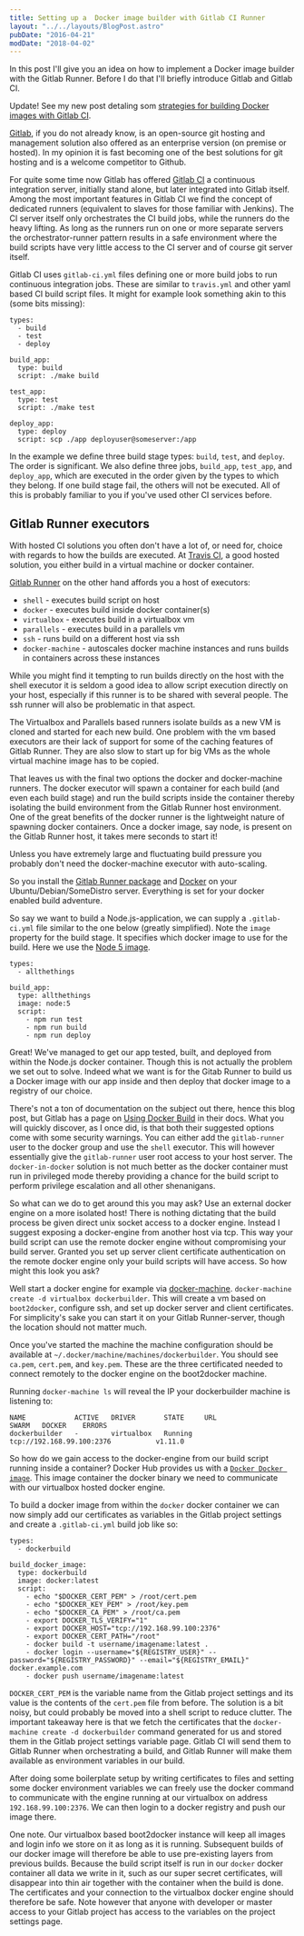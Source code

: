 ```yaml
---
title: Setting up a  Docker image builder with Gitlab CI Runner
layout: "../../layouts/BlogPost.astro"
pubDate: "2016-04-21"
modDate: "2018-04-02"
---
```


In this post I'll give you an idea on how to implement a Docker image builder with the Gitlab Runner. Before I do that I'll briefly introduce Gitlab and Gitlab CI.

Update! See my new post detaling som [strategies for building Docker images with Gitlab CI](https://snorre.io/building-docker-images-with-gitlab-ci/).

[Gitlab](https://about.gitlab.com/), if you do not already know, is an open-source git hosting and management solution also offered as an enterprise version (on premise or hosted). In my opinion it is fast becoming one of the best solutions for git hosting and is a welcome competitor to Github.

For quite some time now Gitlab has offered [Gitlab CI](https://about.gitlab.com/gitlab-ci/) a continuous integration server, initially stand alone, but later integrated into Gitlab itself. Among the most important features in Gitlab CI we find the concept of dedicated runners (equivalent to slaves for those familiar with Jenkins). The CI server itself only orchestrates the CI build jobs, while the runners do the heavy lifting. As long as the runners run on one or more separate servers the orchestrator-runner pattern results in a safe environment where the build scripts have very little access to the CI server and of course git server itself.

Gitlab CI uses `gitlab-ci.yml` files defining one or more build jobs to run continuous integration jobs. These are similar to `travis.yml` and other yaml based CI build script files. It might for example look something akin to this (some bits missing):

    types:
      - build
      - test
      - deploy

    build_app:
      type: build
      script: ./make build

    test_app:
      type: test
      script: ./make test

    deploy_app:
      type: deploy
      script: scp ./app deployuser@someserver:/app

In the example we define three build stage types: `build`, `test`, and `deploy`. The order is significant. We also define three jobs, `build_app`, `test_app`, and `deploy_app`, which are executed in the order given by the types to which they belong. If one build stage fail, the others will not be executed. All of this is probably familiar to you if you've used other CI services before.

## Gitlab Runner executors

With hosted CI solutions you often don't have a lot of, or need for, choice with regards to how the builds are executed. At [Travis CI](https://travis-ci.org/), a good hosted solution, you either build in a virtual machine or docker container.

[Gitlab Runner](https://gitlab.com/gitlab-org/gitlab-ci-multi-runner) on the other hand affords you a host of executors:

- `shell` - executes build script on host
- `docker` - executes build inside docker container(s)
- `virtualbox` - executes build in a virtualbox vm
- `parallels` - executes build in a parallels vm
- `ssh` - runs build on a different host via ssh
- `docker-machine` - autoscales docker machine instances and runs builds in containers across these instances

While you might find it tempting to run builds directly on the host with the shell executor it is seldom a good idea to allow script execution directly on your host, especially if this runner is to be shared with several people. The ssh runner will also be problematic in that aspect.

The Virtualbox and Parallels based runners isolate builds as a new VM is cloned and started for each new build. One problem with the vm based executors are their lack of support for some of the caching features of Gitlab Runner. They are also slow to start up for big VMs as the whole virtual machine image has to be copied.

That leaves us with the final two options the docker and docker-machine runners. The docker executor will spawn a container for each build (and even each build stage) and run the build scripts inside the container thereby isolating the build environment from the Gitlab Runner host environment. One of the great benefits of the docker runner is the lightweight nature of spawning docker containers. Once a docker image, say node, is present on the Gitlab Runner host, it takes mere seconds to start it!

Unless you have extremely large and fluctuating build pressure you probably don't need the docker-machine executor with auto-scaling.

So you install the [Gitlab Runner package](https://github.com/ayufan/gitlab-ci-multi-runner/blob/master/docs/install/linux-repository.md) and [Docker](https://docs.docker.com/engine/installation/) on your Ubuntu/Debian/SomeDistro server. Everything is set for your docker enabled build adventure.

So say we want to build a Node.js-application, we can supply a `.gitlab-ci.yml` file similar to the one below (greatly simplified). Note the `image` property for the build stage. It specifies which docker image to use for the build. Here we use the [Node 5 image](https://hub.docker.com/_/node/).

    types:
      - allthethings

    build_app:
      type: allthethings
      image: node:5
      script:
        - npm run test
        - npm run build
        - npm run deploy

Great! We've managed to get our app tested, built, and deployed from within the Node.js docker container. Though this is not actually the problem we set out to solve. Indeed what we want is for the Gitab Runner to build us a Docker image with our app inside and then deploy that docker image to a registry of our choice.

There's not a ton of documentation on the subject out there, hence this blog post, but Gitlab has a page on [Using Docker Build](http://doc.gitlab.com/ee/ci/docker/using_docker_build.html) in their docs. What you will quickly discover, as I once did, is that both their suggested options come with some security warnings. You can either add the `gitlab-runner` user to the docker group and use the `shell` executor. This will however essentially give the `gitlab-runner` user root access to your host server. The `docker-in-docker` solution is not much better as the docker container must run in privileged mode thereby providing a chance for the build script to perform privilege escalation and all other shenanigans.

So what can we do to get around this you may ask? Use an external docker engine on a more isolated host! There is nothing dictating that the build process be given direct unix socket access to a docker engine. Instead I suggest exposing a docker-engine from another host via tcp. This way your build script can use the remote docker engine without compromising your build server. Granted you set up server client certificate authentication on the remote docker engine only your build scripts will have access. So how might this look you ask?

Well start a docker engine for example via [docker-machine](https://docs.docker.com/machine/). `docker-machine create -d virtualbox dockerbuilder`. This will create a vm based on `boot2docker`, configure ssh, and set up docker server and client certificates. For simplicity's sake you can start it on your Gitlab Runner-server, though the location should not matter much.

Once you've started the machine the machine configuration should be available at `~/.docker/machine/machines/dockerbuilder`. You should see `ca.pem`, `cert.pem`, and `key.pem`. These are the three certificated needed to connect remotely to the docker engine on the boot2docker machine.

Running `docker-machine ls` will reveal the IP your dockerbuilder machine is listening to:

    NAME            ACTIVE   DRIVER       STATE     URL                         SWARM   DOCKER    ERRORS
    dockerbuilder   -        virtualbox   Running   tcp://192.168.99.100:2376           v1.11.0

So how do we gain access to the docker-engine from our build script running inside a container? Docker Hub provides us with a [`Docker Docker image`](https://hub.docker.com/_/docker/). This image container the docker binary we need to communicate with our virtualbox hosted docker engine.

To build a docker image from within the `docker` docker container we can now simply add our certificates as variables in the Gitlab project settings and create a `.gitlab-ci.yml` build job like so:

    types:
      - dockerbuild

    build_docker_image:
      type: dockerbuild
      image: docker:latest
      script:
        - echo "$DOCKER_CERT_PEM" > /root/cert.pem
        - echo "$DOCKER_KEY_PEM" > /root/key.pem
        - echo "$DOCKER_CA_PEM" > /root/ca.pem
        - export DOCKER_TLS_VERIFY="1"
        - export DOCKER_HOST="tcp://192.168.99.100:2376"
        - export DOCKER_CERT_PATH="/root"
        - docker build -t username/imagename:latest .
        - docker login --username="${REGISTRY_USER}" --password="${REGISTRY_PASSWORD}" --email="${REGISTRY_EMAIL}" docker.example.com
        - docker push username/imagename:latest

`DOCKER_CERT_PEM` is the variable name from the Gitlab project settings and its value is the contents of the `cert.pem` file from before. The solution is a bit noisy, but could probably be moved into a shell script to reduce clutter. The important takeaway here is that we fetch the certificates that the `docker-machine create -d dockerbuilder` command generated for us and stored them in the Gitlab project settings variable page. Gitlab CI will send them to Gitlab Runner when orchestrating a build, and Gitlab Runner will make them available as environment variables in our build.

After doing some boilerplate setup by writing certificates to files and setting some docker environment variables we can freely use the docker command to communicate with the engine running at our virtualbox on address `192.168.99.100:2376`. We can then login to a docker registry and push our image there.

One note. Our virtualbox based boot2docker instance will keep all images and login info we store on it as long as it is running. Subsequent builds of our docker image will therefore be able to use pre-existing layers from previous builds. Because the build script itself is run in our `docker` docker container all data we write in it, such as our super secret certificates, will disappear into thin air together with the container when the build is done. The certificates and your connection to the virtualbox docker engine should therefore be safe. Note however that anyone with developer or master access to your Gitlab project has access to the variables on the project settings page.
